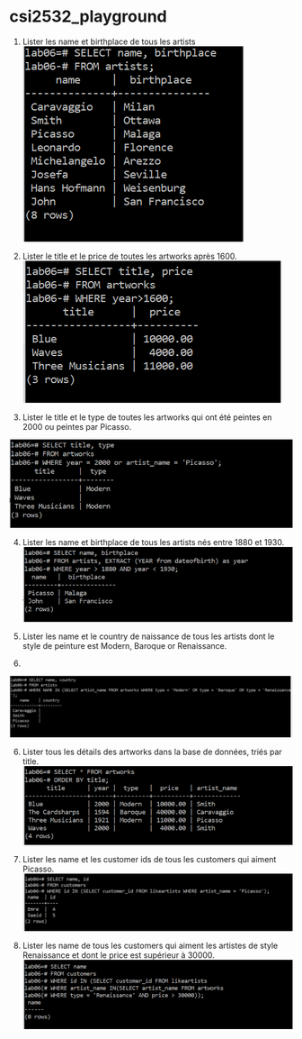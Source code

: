 # csi2532_playground
1. Lister les name et birthplace de tous les artists
![](https://github.com/damiencs/csi2532_playground/blob/lab6/Screenshots/Ex1.PNG)

2. Lister le title et le price de toutes les artworks après 1600.
![](https://github.com/damiencs/csi2532_playground/blob/lab6/Screenshots/Ex2.PNG)

3. Lister le title et le type de toutes les artworks qui ont été peintes en 2000 ou peintes par Picasso.

![](https://github.com/damiencs/csi2532_playground/blob/lab6/Screenshots/Ex3.PNG)


4. Lister les name et birthplace de tous les artists nés entre 1880 et 1930.
![](https://github.com/damiencs/csi2532_playground/blob/lab6/Screenshots/Ex4.PNG)

5. Lister les name et le country de naissance de tous les artists dont le style de peinture est Modern, Baroque or Renaissance.
6. 
![](https://github.com/damiencs/csi2532_playground/blob/lab6/Screenshots/Ex5.PNG)
   
6. Lister tous les détails des artworks dans la base de données, triés
   par title.
![](https://github.com/damiencs/csi2532_playground/blob/lab6/Screenshots/Ex6.PNG)
   
7. Lister les name et les customer ids
   de tous les customers qui aiment
   Picasso.
![](https://github.com/damiencs/csi2532_playground/blob/lab6/Screenshots/Ex7.PNG)
   
   
8. Lister les name de tous les customers qui aiment les artistes de style Renaissance et dont le price est supérieur à 30000.
![](https://github.com/damiencs/csi2532_playground/blob/lab6/Screenshots/Ex8.PNG)
   
